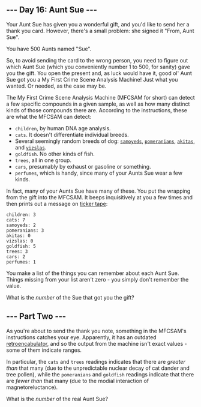 <article class="day-desc"><h2>--- Day 16: Aunt Sue ---</h2><p>Your Aunt Sue has given you a wonderful gift, and you'd like to send her a thank you card.  However, there's a small problem: she signed it "From, Aunt Sue".</p>
<p>You have 500 Aunts named "Sue".</p>
<p>So, to avoid sending the card to the wrong person, you need to figure out which Aunt Sue (which you conveniently number 1 to 500, for sanity) gave you the gift.  You open the present and, as luck would have it, good ol' Aunt Sue got you a My First Crime Scene Analysis Machine!  Just what you wanted.  Or needed, as the case may be.</p>
<p>The My First Crime Scene Analysis Machine (MFCSAM for short) can detect a few specific compounds in a given sample, as well as how many distinct kinds of those compounds there are. According to the instructions, these are what the MFCSAM can detect:</p>
<ul>
<li><code>children</code>, by human DNA age analysis.</li>
<li><code>cats</code>.  It doesn't differentiate individual breeds.</li>
<li>Several <span title="It can tell them apart by their distinct Dog Residue.">seemingly random breeds of dog</span>: <code><a href="https://en.wikipedia.org/wiki/Samoyed_%28dog%29">samoyeds</a></code>, <code><a href="https://en.wikipedia.org/wiki/Pomeranian_%28dog%29">pomeranians</a></code>, <code><a href="https://en.wikipedia.org/wiki/Akita_%28dog%29">akitas</a></code>, and <code><a href="https://en.wikipedia.org/wiki/Vizsla">vizslas</a></code>.</li>
<li><code>goldfish</code>.  No other kinds of fish.</li>
<li><code>trees</code>, all in one group.</li>
<li><code>cars</code>, presumably by exhaust or gasoline or something.</li>
<li><code>perfumes</code>, which is handy, since many of your Aunts Sue wear a few kinds.</li>
</ul>
<p>In fact, many of your Aunts Sue have many of these.  You put the wrapping from the gift into the MFCSAM.  It beeps inquisitively at you a few times and then prints out a message on <a href="https://en.wikipedia.org/wiki/Ticker_tape">ticker tape</a>:</p>
<pre><code>children: 3
cats: 7
samoyeds: 2
pomeranians: 3
akitas: 0
vizslas: 0
goldfish: 5
trees: 3
cars: 2
perfumes: 1
</code></pre>
<p>You make a list of the things you can remember about each Aunt Sue.  Things missing from your list aren't zero - you simply don't remember the value.</p>
<p>What is the <em>number</em> of the Sue that got you the gift?</p>
</article>
<article class="day-desc"><h2 id="part2">--- Part Two ---</h2><p>As you're about to send the thank you note, something in the MFCSAM's instructions catches your eye.  Apparently, it has an outdated <a href="https://www.youtube.com/watch?v=RXJKdh1KZ0w">retroencabulator</a>, and so the output from the machine isn't exact values - some of them indicate ranges.</p>
<p>In particular, the <code>cats</code> and <code>trees</code> readings indicates that there are <em>greater than</em> that many (due to the unpredictable nuclear decay of cat dander and tree pollen), while the <code>pomeranians</code> and <code>goldfish</code> readings indicate that there are <em>fewer than</em> that many (due to the modial interaction of magnetoreluctance).</p>
<p>What is the <em>number</em> of the real Aunt Sue?</p>
</article>